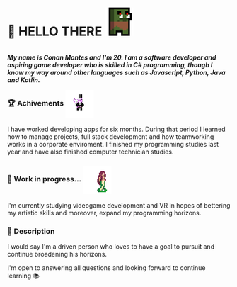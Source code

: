 # 👋 HELLO THERE <img src='Minis.gif' width=64px height=64px style='vertical-align: baseline;'>

***<p style="float: right"> My name is Conan Montes and I'm 20. I am a software developer and aspiring game developer who is skilled in C# programming, though I know my way around other languages such as Javascript, Python, Java and Kotlin.</p>***

### 🏆 Achivements <img src='Lilith.gif' width=64px height=64px align='center'>
I have worked developing apps for six months. During that period I learned how to manage projects, full stack development and how teamworking works in a corporate enviroment.
I finished my programming studies last year and have also finished computer technician studies.

### 👾 Work in progress... <img src='Lamia.gif' width=64px height=64px align='center'>
I'm currently studying videogame development and VR in hopes of bettering my artistic skills and moreover, expand my programming horizons.


### 💬 Description
I would say I'm a driven person who loves to have a goal to pursuit and continue broadening his horizons.

I'm open to answering all questions and looking forward to continue learning 📚

<!--
**ConanMG/ConanMG** is a ✨ _special_ ✨ repository because its `README.md` (this file) appears on your GitHub profile.

Here are some ideas to get you started:

- 🔭 I’m currently working on ...
- 🌱 I’m currently learning ...
- 👯 I’m looking to collaborate on ...
- 🤔 I’m looking for help with ...
- 💬 Ask me about ...
- 📫 How to reach me: ...
- 😄 Pronouns: ...
- ⚡ Fun fact: ...
-->
